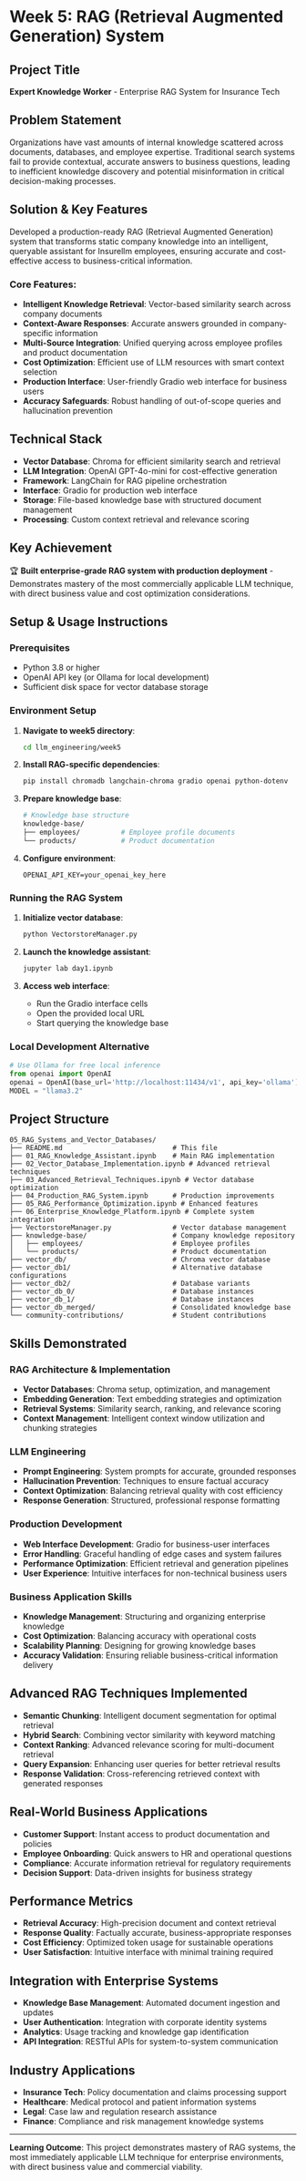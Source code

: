 # Week 5: RAG (Retrieval Augmented Generation) System

## Project Title

**Expert Knowledge Worker** - Enterprise RAG System for Insurance Tech

## Problem Statement

Organizations have vast amounts of internal knowledge scattered across documents, databases, and employee expertise. Traditional search systems fail to provide contextual, accurate answers to business questions, leading to inefficient knowledge discovery and potential misinformation in critical decision-making processes.

## Solution & Key Features

Developed a production-ready RAG (Retrieval Augmented Generation) system that transforms static company knowledge into an intelligent, queryable assistant for Insurellm employees, ensuring accurate and cost-effective access to business-critical information.

### Core Features:

- **Intelligent Knowledge Retrieval**: Vector-based similarity search across company documents
- **Context-Aware Responses**: Accurate answers grounded in company-specific information
- **Multi-Source Integration**: Unified querying across employee profiles and product documentation
- **Cost Optimization**: Efficient use of LLM resources with smart context selection
- **Production Interface**: User-friendly Gradio web interface for business users
- **Accuracy Safeguards**: Robust handling of out-of-scope queries and hallucination prevention

## Technical Stack

- **Vector Database**: Chroma for efficient similarity search and retrieval
- **LLM Integration**: OpenAI GPT-4o-mini for cost-effective generation
- **Framework**: LangChain for RAG pipeline orchestration
- **Interface**: Gradio for production web interface
- **Storage**: File-based knowledge base with structured document management
- **Processing**: Custom context retrieval and relevance scoring

## Key Achievement

🏆 **Built enterprise-grade RAG system with production deployment** - Demonstrates mastery of the most commercially applicable LLM technique, with direct business value and cost optimization considerations.

## Setup & Usage Instructions

### Prerequisites

- Python 3.8 or higher
- OpenAI API key (or Ollama for local development)
- Sufficient disk space for vector database storage

### Environment Setup

1. **Navigate to week5 directory**:

   ```bash
   cd llm_engineering/week5
   ```

2. **Install RAG-specific dependencies**:

   ```bash
   pip install chromadb langchain-chroma gradio openai python-dotenv
   ```

3. **Prepare knowledge base**:

   ```bash
   # Knowledge base structure
   knowledge-base/
   ├── employees/          # Employee profile documents
   └── products/           # Product documentation
   ```

4. **Configure environment**:
   ```env
   OPENAI_API_KEY=your_openai_key_here
   ```

### Running the RAG System

1. **Initialize vector database**:

   ```bash
   python VectorstoreManager.py
   ```

2. **Launch the knowledge assistant**:

   ```bash
   jupyter lab day1.ipynb
   ```

3. **Access web interface**:
   - Run the Gradio interface cells
   - Open the provided local URL
   - Start querying the knowledge base

### Local Development Alternative

```python
# Use Ollama for free local inference
from openai import OpenAI
openai = OpenAI(base_url='http://localhost:11434/v1', api_key='ollama')
MODEL = "llama3.2"
```

## Project Structure

```
05_RAG_Systems_and_Vector_Databases/
├── README.md                           # This file
├── 01_RAG_Knowledge_Assistant.ipynb    # Main RAG implementation
├── 02_Vector_Database_Implementation.ipynb # Advanced retrieval techniques
├── 03_Advanced_Retrieval_Techniques.ipynb # Vector database optimization
├── 04_Production_RAG_System.ipynb      # Production improvements
├── 05_RAG_Performance_Optimization.ipynb # Enhanced features
├── 06_Enterprise_Knowledge_Platform.ipynb # Complete system integration
├── VectorstoreManager.py               # Vector database management
├── knowledge-base/                     # Company knowledge repository
│   ├── employees/                      # Employee profiles
│   └── products/                       # Product documentation
├── vector_db/                          # Chroma vector database
├── vector_db1/                         # Alternative database configurations
├── vector_db2/                         # Database variants
├── vector_db_0/                        # Database instances
├── vector_db_1/                        # Database instances
├── vector_db_merged/                   # Consolidated knowledge base
└── community-contributions/            # Student contributions
```

## Skills Demonstrated

### RAG Architecture & Implementation

- **Vector Databases**: Chroma setup, optimization, and management
- **Embedding Generation**: Text embedding strategies and optimization
- **Retrieval Systems**: Similarity search, ranking, and relevance scoring
- **Context Management**: Intelligent context window utilization and chunking strategies

### LLM Engineering

- **Prompt Engineering**: System prompts for accurate, grounded responses
- **Hallucination Prevention**: Techniques to ensure factual accuracy
- **Context Optimization**: Balancing retrieval quality with cost efficiency
- **Response Generation**: Structured, professional response formatting

### Production Development

- **Web Interface Development**: Gradio for business-user interfaces
- **Error Handling**: Graceful handling of edge cases and system failures
- **Performance Optimization**: Efficient retrieval and generation pipelines
- **User Experience**: Intuitive interfaces for non-technical business users

### Business Application Skills

- **Knowledge Management**: Structuring and organizing enterprise knowledge
- **Cost Optimization**: Balancing accuracy with operational costs
- **Scalability Planning**: Designing for growing knowledge bases
- **Accuracy Validation**: Ensuring reliable business-critical information delivery

## Advanced RAG Techniques Implemented

- **Semantic Chunking**: Intelligent document segmentation for optimal retrieval
- **Hybrid Search**: Combining vector similarity with keyword matching
- **Context Ranking**: Advanced relevance scoring for multi-document retrieval
- **Query Expansion**: Enhancing user queries for better retrieval results
- **Response Validation**: Cross-referencing retrieved context with generated responses

## Real-World Business Applications

- **Customer Support**: Instant access to product documentation and policies
- **Employee Onboarding**: Quick answers to HR and operational questions
- **Compliance**: Accurate information retrieval for regulatory requirements
- **Decision Support**: Data-driven insights for business strategy

## Performance Metrics

- **Retrieval Accuracy**: High-precision document and context retrieval
- **Response Quality**: Factually accurate, business-appropriate responses
- **Cost Efficiency**: Optimized token usage for sustainable operations
- **User Satisfaction**: Intuitive interface with minimal training required

## Integration with Enterprise Systems

- **Knowledge Base Management**: Automated document ingestion and updates
- **User Authentication**: Integration with corporate identity systems
- **Analytics**: Usage tracking and knowledge gap identification
- **API Integration**: RESTful APIs for system-to-system communication

## Industry Applications

- **Insurance Tech**: Policy documentation and claims processing support
- **Healthcare**: Medical protocol and patient information systems
- **Legal**: Case law and regulation research assistance
- **Finance**: Compliance and risk management knowledge systems

---

**Learning Outcome**: This project demonstrates mastery of RAG systems, the most immediately applicable LLM technique for enterprise environments, with direct business value and commercial viability.
